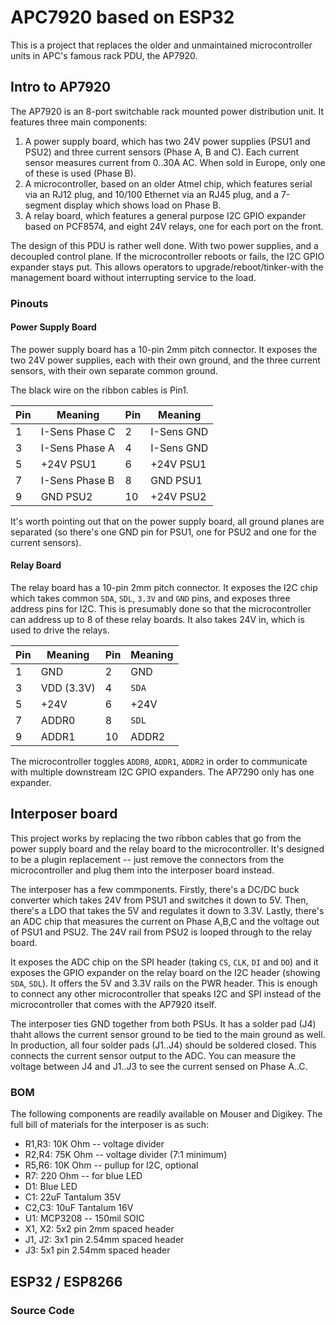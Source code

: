 # APC7920 based on ESP32

This is a project that replaces the older and unmaintained microcontroller
units in APC's famous rack PDU, the AP7920.

## Intro to AP7920

The AP7920 is an 8-port switchable rack mounted power distribution unit. It
features three main components:

1.  A power supply board, which has two 24V power supplies (PSU1 and PSU2) and
    three current sensors (Phase A, B and C). Each current sensor measures
    current from 0..30A AC. When sold in Europe, only one of these is used
    (Phase B).
1.  A microcontroller, based on an older Atmel chip, which features serial
    via an RJ12 plug, and 10/100 Ethernet via an RJ45 plug, and a 7-segment
    display which shows load on Phase B.
1.  A relay board, which features a general purpose I2C GPIO expander based on
    PCF8574, and eight 24V relays, one for each port on the front.

The design of this PDU is rather well done. With two power supplies, and a 
decoupled control plane. If the microcontroller reboots or fails, the I2C
GPIO expander stays put. This allows operators to upgrade/reboot/tinker-with
the management board without interrupting service to the load.

### Pinouts

#### Power Supply Board

The power supply board has a 10-pin 2mm pitch connector. It exposes the two
24V power supplies, each with their own ground, and the three current sensors,
with their own separate common ground.

The black wire on the ribbon cables is Pin1. 

Pin | Meaning | Pin | Meaning
--- | --- | --- | ---
1 | I-Sens Phase C | 2 | I-Sens GND
3 | I-Sens Phase A | 4 | I-Sens GND
5 | +24V PSU1 | 6 | +24V PSU1
7 | I-Sens Phase B | 8 | GND PSU1
9 | GND PSU2 | 10 | +24V PSU2

It's worth pointing out that on the power supply board, all ground planes
are separated (so there's one GND pin for PSU1, one for PSU2 and one for
the current sensors).

#### Relay Board

The relay board has a 10-pin 2mm pitch connector. It exposes the I2C chip
which takes common `SDA`, `SDL`, `3.3V` and `GND` pins, and exposes three
address pins for I2C. This is presumably done so that the microcontroller
can address up to 8 of these relay boards. It also takes 24V in, which is
used to drive the relays.

Pin | Meaning | Pin | Meaning
--- | --- | --- | ---
1 | GND | 2 | GND
3 | VDD (3.3V) | 4 | `SDA`
5 | +24V | 6 | +24V
7 | ADDR0 | 8 | `SDL`
9 | ADDR1 | 10 | ADDR2

The microcontroller toggles `ADDR0`, `ADDR1`, `ADDR2` in order to communicate
with multiple downstream I2C GPIO expanders. The AP7290 only has one expander.

## Interposer board

This project works by replacing the two ribbon cables that go from the power
supply board and the relay board to the microcontroller. It's designed to
be a plugin replacement -- just remove the connectors from the microcontroller
and plug them into the interposer board instead.

The interposer has a few commponents. Firstly, there's a DC/DC buck converter
which takes 24V from PSU1 and switches it down to 5V. Then, there's a LDO that
takes the 5V and regulates it down to 3.3V. Lastly, there's an ADC chip that
measures the current on Phase A,B,C and the voltage out of PSU1 and PSU2. The
24V rail from PSU2 is looped through to the relay board.

It exposes the ADC chip on the SPI header (taking `CS`, `CLK`, `DI` and `DO`)
and it exposes the GPIO expander on the relay board on the I2C header (showing
`SDA`, `SDL`). It offers the 5V and 3.3V rails on the PWR header. This is
enough to connect any other microcontroller that speaks I2C and SPI instead
of the microcontroller that comes with the AP7920 itself.

The interposer ties GND together from both PSUs. It has a solder pad (J4)
thaht allows the current sensor ground to be tied to the main ground as well.
In production, all four solder pads (J1..J4) should be soldered closed. This
connects the current sensor output to the ADC. You can measure the voltage
between J4 and J1..J3 to see the current sensed on Phase A..C.

### BOM

The following components are readily available on Mouser and Digikey. The
full bill of materials for the interposer is as such:

*   R1,R3: 10K Ohm -- voltage divider
*   R2,R4: 75K Ohm -- voltage divider (7:1 minimum)
*   R5,R6: 10K Ohm -- pullup for I2C, optional
*   R7: 220 Ohm -- for blue LED
*   D1: Blue LED 
*   C1: 22uF Tantalum 35V
*   C2,C3: 10uF Tantalum 16V
*   U1: MCP3208 -- 150mil SOIC
*   X1, X2: 5x2 pin 2mm spaced header
*   J1, J2: 3x1 pin 2.54mm spaced header
*   J3: 5x1 pin 2.54mm spaced header

## ESP32 / ESP8266

### Source Code

